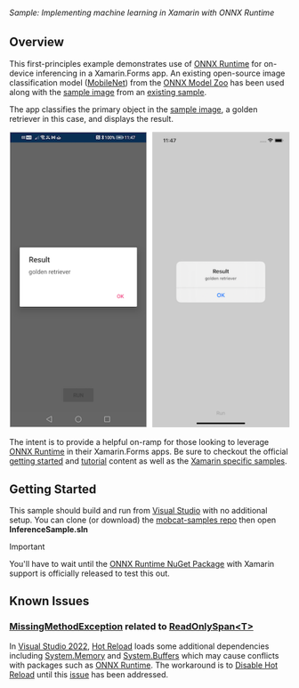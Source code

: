 ###### Sample: Implementing machine learning in Xamarin with ONNX Runtime

## Overview
This first-principles example demonstrates use of [ONNX Runtime](https://onnxruntime.ai/) for on-device inferencing in a Xamarin.Forms app. An existing open-source image classification model ([MobileNet](https://github.com/onnx/models/blob/master/vision/classification/mobilenet)) from the [ONNX Model Zoo](https://github.com/onnx/models#onnx-model-zoo) has been used along with the [sample image](https://github.com/microsoft/onnxruntime/raw/master/csharp/sample/Microsoft.ML.OnnxRuntime.ResNet50v2Sample/dog.jpeg) from an [existing sample](https://github.com/microsoft/onnxruntime/tree/master/csharp/sample/Microsoft.ML.OnnxRuntime.ResNet50v2Sample).

The app classifies the primary object in the [sample image](https://github.com/microsoft/onnxruntime/raw/master/csharp/sample/Microsoft.ML.OnnxRuntime.ResNet50v2Sample/dog.jpeg), a golden retriever in this case, and displays the result.

![The inference result displayed in an alert](Illustrations/inference_result.png "inference result displayed in an alert")

The intent is to provide a helpful on-ramp for those looking to leverage [ONNX Runtime](https://onnxruntime.ai/) in their Xamarin.Forms apps. Be sure to checkout the official [getting started](https://onnxruntime.ai/docs/get-started/with-csharp.html) and [tutorial](https://onnxruntime.ai/docs/tutorials/api-basics.html) content as well as the [Xamarin specific samples](https://github.com/microsoft/onnxruntime/tree/master/csharp/sample/Xamarin).

## Getting Started

This sample should build and run from [Visual Studio](https://www.visualstudio.com) with no additional setup. You can clone (or download) the [mobcat-samples repo](https://github.com/xamcat/mobcat-samples) then open **InferenceSample.sln**

> [!IMPORTANT]  
> You'll have to wait until the [ONNX Runtime NuGet Package](https://www.nuget.org/packages/Microsoft.ML.OnnxRuntime/) with Xamarin support is officially released to test this out.

## Known Issues

### [MissingMethodException](https://docs.microsoft.com/dotnet/api/system.missingmethodexception) related to [ReadOnlySpan&lt;T>](https://docs.microsoft.com/dotnet/api/system.readonlyspan-1)

In [Visual Studio 2022](https://visualstudio.microsoft.com), [Hot Reload](https://docs.microsoft.com/xamarin/xamarin-forms/xaml/hot-reload) loads some additional dependencies including [System.Memory](https://www.nuget.org/packages/System.Memory) and [System.Buffers](https://www.nuget.org/packages/System.Buffers) which may cause conflicts with packages such as [ONNX Runtime](https://www.nuget.org/packages/Microsoft.ML.OnnxRuntime.Managed). The workaround is to [Disable Hot Reload](https://docs.microsoft.com/xamarin/xamarin-forms/xaml/hot-reload#enable-xaml-hot-reload-for-xamarinforms) until this [issue](https://developercommunity.visualstudio.com/t/bug-in-visual-studio-2022-xamarin-signalr-method-n/1528510#T-N1585809) has been addressed.